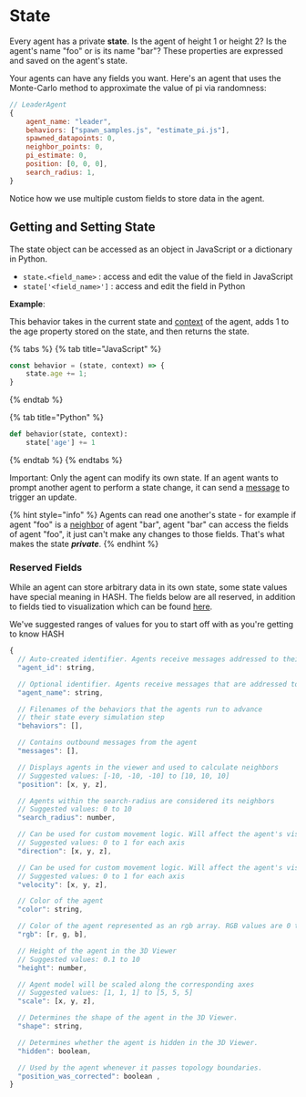 # State

Every agent has a private **state**. Is the agent of height 1 or height 2? Is the agent's name "foo" or is its name "bar"? These properties are expressed and saved on the agent's state.

Your agents can have any fields you want. Here's an agent that uses the Monte-Carlo method to approximate the value of pi via randomness:

```javascript
// LeaderAgent
{
    agent_name: "leader",
    behaviors: ["spawn_samples.js", "estimate_pi.js"],
    spawned_datapoints: 0,
    neighbor_points: 0,
    pi_estimate: 0,
    position: [0, 0, 0],
    search_radius: 1,
}
```

Notice how we use multiple custom fields to store data in the agent.

## Getting and Setting State

The state object can be accessed as an object in JavaScript or a dictionary in Python.

* `state.<field_name>` : access and edit the value of the field in JavaScript
* `state['<field_name>']` : access and edit the field in Python

**Example**:

This behavior takes in the current state and [context](context.md) of the agent, adds 1 to the age property stored on the state, and then returns the state.

{% tabs %}
{% tab title="JavaScript" %}
```javascript
const behavior = (state, context) => {
    state.age += 1;
}
```
{% endtab %}

{% tab title="Python" %}
```python
def behavior(state, context):
    state['age'] += 1
```
{% endtab %}
{% endtabs %}

Important: Only the agent can modify its own state. If an agent wants to prompt another agent to perform a state change, it can send a [message](../agent-messages/) to trigger an update.

{% hint style="info" %}
Agents can read one another's state - for example if agent "foo" is a [neighbor](context.md) of agent "bar", agent "bar" can access the fields of agent "foo", it just can't make any changes to those fields. That's what makes the state _**private**_.
{% endhint %}

### Reserved Fields

While an agent can store arbitrary data in its own state, some state values have special meaning in HASH. The fields below are all reserved, in addition to fields tied to visualization which can be found [here](visualization/).

We've suggested ranges of values for you to start off with as you're getting to know HASH

```javascript
{ 
  // Auto-created identifier. Agents receive messages addressed to their ID
  "agent_id": string, 

  // Optional identifier. Agents receive messages that are addressed to their name
  "agent_name": string,  

  // Filenames of the behaviors that the agents run to advance 
  // their state every simulation step
  "behaviors": [],

  // Contains outbound messages from the agent
  "messages": [],

  // Displays agents in the viewer and used to calculate neighbors
  // Suggested values: [-10, -10, -10] to [10, 10, 10]
  "position": [x, y, z],

  // Agents within the search-radius are considered its neighbors
  // Suggested values: 0 to 10
  "search_radius": number, 

  // Can be used for custom movement logic. Will affect the agent's visualization
  // Suggested values: 0 to 1 for each axis 
  "direction": [x, y, z], 

  // Can be used for custom movement logic. Will affect the agent's visualization
  // Suggested values: 0 to 1 for each axis
  "velocity": [x, y, z], 

  // Color of the agent
  "color": string, 

  // Color of the agent represented as an rgb array. RGB values are 0 to 255
  "rgb": [r, g, b], 

  // Height of the agent in the 3D Viewer
  // Suggested values: 0.1 to 10
  "height": number, 

  // Agent model will be scaled along the corresponding axes
  // Suggested values: [1, 1, 1] to [5, 5, 5]
  "scale": [x, y, z], 

  // Determines the shape of the agent in the 3D Viewer.
  "shape": string, 

  // Determines whether the agent is hidden in the 3D Viewer.
  "hidden": boolean, 

  // Used by the agent whenever it passes topology boundaries.
  "position_was_corrected": boolean ,
}
```

